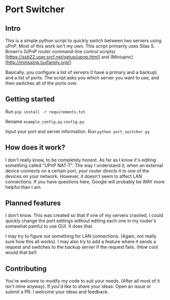 # Port Switcher
## Intro
This is a simple python script to quickly switch between two servers using uPnP. 
Most of this work isn't my own. This script primarily uses Silas S. Brown's (UPnP router command-line control scripts)[https://ssb22.user.srcf.net/setup/upnp.html] and (Miniupnc)[http://miniupnp.tuxfamily.org/]

Basically, you configure a list of servers (I have a primary and a backup) and a list of ports. The script asks you which server you want to use, and then switches all of the ports over. 

## Getting started
Run
```pip install -r requirements.txt```

Rename ```example_config.py``` ```config.py```.

Input your port and server information. 
Run ```python port_switcher.py```

## How does it work?
I don't really know, to be completely honest. As far as I know it's editing something called "UPnP NAT-T".
The way I understand it, when an external device connects on a certain port, your router directs it to one of the devices on your network. However, it doesn't seem to affect LAN connections.
If you have questions here, Google will probably be WAY more helpful than I am. 

## Planned features
I don't know. This was created so that if one of my servers crashed, I could quickly change the port settings without editing each one in my router's somewhat painful to use GUI. It does that. 

I may try to figure out something for LAN connections. (Again, not really sure how this all works).
I may also try to add a feature where it sends a request and switches to the backup server if the request fails. (How cool would that be!) 

## Contributing
You're welcome to modify my code to suit your needs. (After all most of it isn't mine anyway). If you'd like to share your ideas: Open an issue or submit a PR. I welcome your ideas and feedback. 
